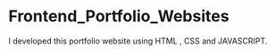 # Frontend_Portfolio_Websites
I developed this portfolio website using HTML , CSS  and  JAVASCRIPT.
